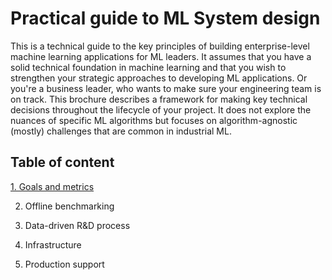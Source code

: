# Practical guide to ML System design

This is a technical guide to the key principles of building enterprise-level machine learning applications for ML leaders. It assumes that you have a solid technical foundation in machine learning and that you wish to strengthen your strategic approaches to developing ML applications. Or you're a business leader, who wants to make sure your engineering team is on track. This brochure describes a framework for making key technical decisions throughout the lifecycle of your project. It does not explore the nuances of specific ML algorithms but focuses on algorithm-agnostic (mostly) challenges that are common in industrial ML.



## Table of content
[1. Goals and metrics](1.Goals_and_metrics.md)

2. Offline benchmarking

3. Data-driven R&D process

4. Infrastructure

5. Production support
